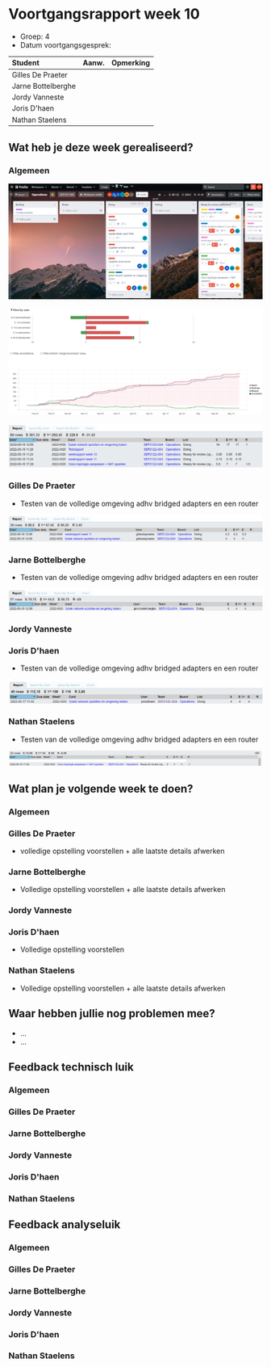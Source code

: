 # Voortgangsrapport week 10

- Groep: 4
- Datum voortgangsgesprek:

| Student            | Aanw. | Opmerking |
| :----------------- | :---- | :-------- |
| Gilles De Praeter  |       |           |
| Jarne Bottelberghe |       |           |
| Jordy Vanneste     |       |           |
| Joris D'haen       |       |           |
| Nathan Staelens    |       |           |

## Wat heb je deze week gerealiseerd?

### Algemeen

![Kanban](./Images/Algemeen/W11_KanBan.png)

![Operations](./Images/Algemeen/W11_Operations.png)

![Report](./Images/Algemeen/W11_Report.png)


### Gilles De Praeter

* Testen van de volledige omgeving adhv bridged adapters en een router

![Report Gilles](./Images/GillesDePraeter/W11_tijdGilles.png)

### Jarne Bottelberghe

* Testen van de volledige omgeving adhv bridged adapters en een router

![Report Jarne](./Images/JarneBottelberghe/W11_tijdJarne.png)

### Jordy Vanneste

### Joris D'haen

* Testen van de volledige omgeving adhv bridged adapters en een router

![Report Joris](./Images/JorisDhaen/11/11.png) 

### Nathan Staelens

* Testen van de volledige omgeving adhv bridged adapters en een router

![Report Nathan](./Images/NathanStaelens/week11.png)

## Wat plan je volgende week te doen?

### Algemeen

### Gilles De Praeter

* volledige opstelling voorstellen + alle laatste details afwerken

### Jarne Bottelberghe

* Volledige opstelling voorstellen + alle laatste details afwerken

### Jordy Vanneste

### Joris D'haen

* Volledige opstelling voorstellen

### Nathan Staelens

* Volledige opstelling voorstellen + alle laatste details afwerken

## Waar hebben jullie nog problemen mee?

- ...
- ...

## Feedback technisch luik

### Algemeen

### Gilles De Praeter

### Jarne Bottelberghe

### Jordy Vanneste

### Joris D'haen

### Nathan Staelens

## Feedback analyseluik

### Algemeen

### Gilles De Praeter

### Jarne Bottelberghe

### Jordy Vanneste

### Joris D'haen

### Nathan Staelens

